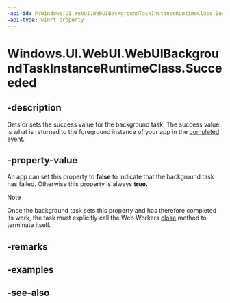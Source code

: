 ```yaml
---
-api-id: P:Windows.UI.WebUI.WebUIBackgroundTaskInstanceRuntimeClass.Succeeded
-api-type: winrt property
---
```


<!-- Property syntax
public bool Succeeded { get;  set; }
-->

# Windows.UI.WebUI.WebUIBackgroundTaskInstanceRuntimeClass.Succeeded

## -description
Gets or sets the success value for the background task. The success value is what is returned to the foreground instance of your app in the [completed](../windows.applicationmodel.background/backgroundtaskregistration_completed.md) event.

## -property-value
An app can set this property to **false** to indicate that the background task has failed. Otherwise this property is always **true.**

> [!NOTE]
> Once the background task sets this property and has therefore completed its work, the task must explicitly call the Web Workers [close](http://msdn.microsoft.com/en-us/library/hh673568(v=VS.85).aspx) method to terminate itself.

## -remarks

## -examples

## -see-also
